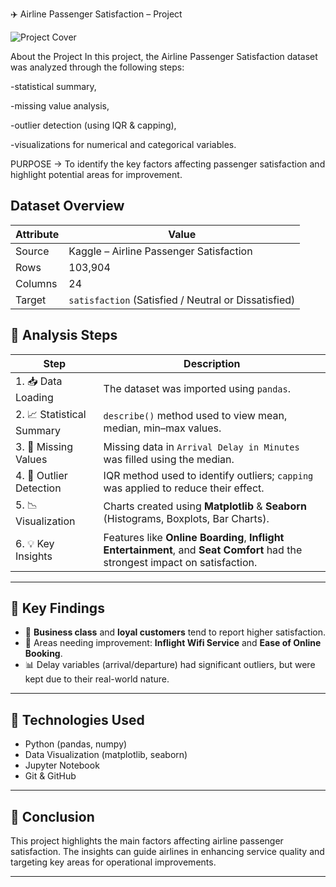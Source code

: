 ✈️ Airline Passenger Satisfaction – Project

![Project Cover](visuals/airplaneproject.png)

About the Project
In this project, the Airline Passenger Satisfaction dataset was analyzed through the following steps:

-statistical summary,

-missing value analysis,

-outlier detection (using IQR & capping),

-visualizations for numerical and categorical variables.

PURPOSE → To identify the key factors affecting passenger satisfaction and highlight potential areas for improvement.

## Dataset Overview

| Attribute | Value |
|-----------|-------|
| Source    | Kaggle – Airline Passenger Satisfaction |
| Rows      | 103,904 |
| Columns   | 24 |
| Target    | `satisfaction` (Satisfied / Neutral or Dissatisfied) |


## 🔎 Analysis Steps

| Step | Description |
|------|-------------|
| 1. 📥 Data Loading | The dataset was imported using `pandas`. |
| 2. 📈 Statistical Summary | `describe()` method used to view mean, median, min–max values. |
| 3. 🔧 Missing Values | Missing data in `Arrival Delay in Minutes` was filled using the median. |
| 4. 🚨 Outlier Detection | IQR method used to identify outliers; `capping` was applied to reduce their effect. |
| 5. 📉 Visualization | Charts created using **Matplotlib** & **Seaborn** (Histograms, Boxplots, Bar Charts). |
| 6. 💡 Key Insights | Features like **Online Boarding**, **Inflight Entertainment**, and **Seat Comfort** had the strongest impact on satisfaction. |

---

## 📌 Key Findings

- 💺 **Business class** and **loyal customers** tend to report higher satisfaction.
- 📶 Areas needing improvement: **Inflight Wifi Service** and **Ease of Online Booking**.
- 📊 Delay variables (arrival/departure) had significant outliers, but were kept due to their real-world nature.

---

## 🧰 Technologies Used

- Python (pandas, numpy)
- Data Visualization (matplotlib, seaborn)
- Jupyter Notebook
- Git & GitHub

---

## 🎯 Conclusion

This project highlights the main factors affecting airline passenger satisfaction. The insights can guide airlines in enhancing service quality and targeting key areas for operational improvements.

---



